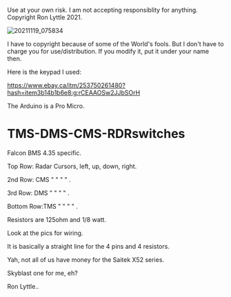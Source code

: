 Use at your own risk.
I am not accepting responsiblity for anything.
Copyright Ron Lyttle 2021.


![20211119_075834](https://user-images.githubusercontent.com/92828067/142646098-b7e41da9-96fe-4a3d-8b93-7f099cb096a7.jpg)


I have to copyright because of some of the World's fools.
But I don't have to charge you for use/distribution.
If you modify it, put it under your name then.

Here is the keypad I used:

https://www.ebay.ca/itm/253750261480?hash=item3b14b1b6e8:g:rCEAAOSw2JJbSOrH 

The Arduino is a Pro Micro.


# TMS-DMS-CMS-RDRswitches

Falcon BMS 4.35 specific.


Top Row:   Radar Cursors, left, up, down, right.

2nd Row:   CMS              "    "    "     "  .

3rd Row:   DMS              "    "    "     "  .

Bottom Row:TMS              "    "    "     "  .



Resistors are 125ohm and 1/8 watt.

Look at the pics for wiring. 

It is basically a straight line for the 4 pins and 4 resistors.

Yah, not all of us have money for the Saitek X52 series.

Skyblast one for me, eh?

Ron Lyttle..
